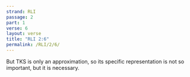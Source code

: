 ```yaml
---
strand: RLI
passage: 2
part: 1
verse: 6
layout: verse
title: "RLI 2:6"
permalink: /RLI/2/6/
---
```

But TKS is only an approximation, so its specific representation is not so important, but it is necessary.
